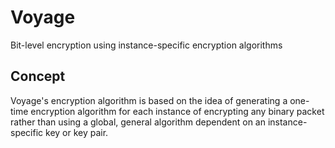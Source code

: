 # Voyage
Bit-level encryption using instance-specific encryption algorithms

## Concept

Voyage's encryption algorithm is based on the idea of generating a one-time encryption algorithm for each instance of encrypting any binary packet rather than using a global, general algorithm dependent on an instance-specific key or key pair. 


